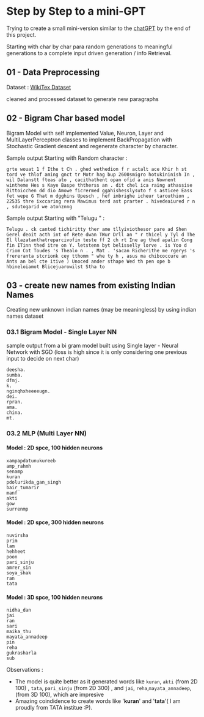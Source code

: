 # Step by Step to a mini-GPT

Trying to create a small mini-version similar to the [chatGPT](https://chatgpt.com/) by the end of this project.

Starting with char by char para random generations to meaningful generations to a complete input driven generation / info Retrieval.

## 01 - Data Preprocessing

Dataset : [WikiTex Dataset](https://huggingface.co/datasets/Salesforce/wikitext) 

cleaned and processed dataset to generate new paragraphs

## 02 - Bigram Char based model

Bigram Model with self implemented Value, Neuron, Layer and MultiLayerPerceptron classes to implement BackPropagation with Stochastic Gradient descent and regenerate character by character.

Sample output Starting with Random character : 
```
grte wouat 1 f Ithe t Ch . ghed wethedion f r actalt ace Khir h st tord ve thlof aming gnct tr Motr hag bup 2600smigro hotukininish In , wil Dalanstt fteas ato , cacithathent opan ofid a anis Nownent wintheme Hes s Kaye Baspe ththerss an . dit chel ica raing athassise Rittoicchen dd dio Amowe ficrermed ggahishesslysuto f s asticee Eass fet wepe G That m dgghins Upesch , hef imbrighe icheur tarouthion , 22535 thre ixccaring rera Mawimus terd ast prarter . hivedeaiured r n , sdutogarid we atonznng
```

Sample output Starting with "Telugu " : 
```
Telugu . ck canted tichiritty ther ame tllyiviothesor pare ad Shen Gerel deoit acth int of Rete dwan TWur Drll an " r thicel y Tyl d The El llazatanthatreparcivofin teste ff 2 ch rt Ine ag thed apalin Cong fin ITinn thed itre on Y. letstenn byt belisselly lorve . is Yoo d Criom Cot Toudes 's Thealo n . , Mat . 'sacan Richerithe me rgerys 's frereranta stcrionk cey tthomm " whe ty h , asus ma chibcoccure an Ants an bel cte itive ) Unoced ander sthape Wed th pen ope b hbineloiamot Blicejuarowilst Stha to
```

## 03 - create new names from existing Indian Names

Creating new unknown indian names (may be meaningless) by using indian names dataset

### 03.1 Bigram Model - Single Layer NN

sample output from a bi gram model built using Single layer - Neural Network with SGD (loss is high since it is only considering one previous input to decide on next char)

```
deesha.
sumba.
dfmj.
k.
nginqhxheeeeugn.
dei.
rpran.
ama.
china.
mt.
```

### 03.2 MLP (Multi Layer NN)

#### Model : 2D spce, 100 hidden neurons
```
xampapdatunukureeb
amp_rahmh
senamp
kuran
pdolurikda_gan_singh
bair_tumarir
manf
akti
gow
surrenmp
```
#### Model : 2D spce, 300 hidden neurons
```
nuvirsha
prim
lam
hehheet
poon
pari_sinju
amrer_sin
soya_shak
ran
tata
```
#### Model : 3D spce, 100 hidden neurons
```
nidha_dan
jai
ran
sari
maika_thu
mayata_annadeep
pin
reha
gukrasharla
sub
```


Observations :
* The model is quite better as it generated words like `kuran`, `akti` (from 2D 100) , `tata`, `pari_sinju` (from 2D 300) , and  `jai`, `reha`,`mayata_annadeep`, (from 3D 100), which are impresive 
* Amazing coindidence to create words like '**kuran**' and '**tata**'( I am proudly from TATA institue :P).


